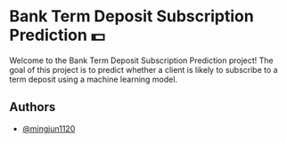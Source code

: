 # Bank Term Deposit Subscription Prediction 💵
Welcome to the Bank Term Deposit Subscription Prediction project! The goal of this project is to predict whether a client is likely to subscribe to a term deposit using a machine learning model.

## Authors
- [@mingjun1120](https://github.com/mingjun1120)
